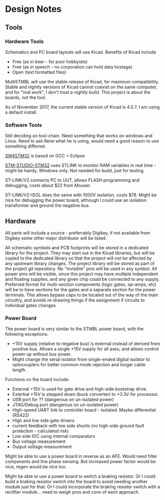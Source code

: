 # Design Notes

## Tools

### Hardware Tools

Schematics and PC board layouts will use Kicad.  Benefits of Kicad include
* Free (as in beer - for poor hobbyists)
* Free (as in speech - no corporation can hold data hostage)
* Open (text formatted files)

MultiSTMBL will use the stable release of Kicad, for maximum compatibility.
Stable and nightly versions of Kicad cannot coexist on the same computer,
and for "real work", I don't trust a nightly build.  This project is about
the boards, not the tool.

As of November 2017, the current stable version of Kicad is 4.0.7.  I am using
a default install.

### Software Tools

Still deciding on tool-chain.  Need something that works on windows and Linux.
Need to ask Rene what he is using, would need a good reason to use something differnet.

[SW4STM32](http://www.st.com/content/st_com/en/products/development-tools/software-development-tools/stm32-software-development-tools/stm32-ides/sw4stm32.html) is based on GCC + Eclipse

[STM-STUDIO-STM32](http://www.st.com/content/st_com/en/products/development-tools/software-development-tools/stm32-software-development-tools/stm32-performance-and-debuggers/stm-studio-stm32.html) uses STLINK to monitor RAM variables in real time - might be handy.  Windows only.  Not needed for build, just for testing.

ST-LINK/V2 connects PC to UUT, allows FLASH programming and debugging, costs about $22 from Mouser.

ST-LINK/V2-ISOL does the same with 1000V isolation, costs $78.  Might be nice for debugging the power board, although I could use an isolation transformer and ground the negative bus.


## Hardware

All parts will include a source - preferrably Digikey, if not available from Digikey some
other major distributor will be listed.

All schematic symbols and PCB footprints will be stored in a dedicated library for the project.
They may start out in the Kicad libraries, but will be copied to the dedicated library so that
the project will not be affected by any upstream library changes.  The project library will be
stored as part of the project git repository.
No "invisible" pins will be used in any symbol.  All power pins will be visible, since this
project may have multiple independent and floating supplies, and any given chip could be 
connected to any supply.
Preferred format for multi-section components (logic gates, op-amps, etc) will be to have
sections for the gates and a separate section for the power terminals.  This allows bypass
caps to be located out of the way of the main circuitry, and avoids re-drawing things if the
assignment if circuits to individual gates changes.

### Power Board

The power board is very similar to the STMBL power board, with the following exceptions:
* +15V supply (relative to negative bus) is external instead of derived from positive bus.  Allows a single +15V supply for all axes, and allows control power up without bus power.
* Might change the serial isolator from single-ended digital isolator to optocouplers for better common mode rejection and longer cable length.

Functions on the board include:
* External +15V is used for gate drive and high-side bootstrap drive.
* Exterbal +15V is stepped down (buck converter) to +3.3V for processor.
* USB port for ?? (dangerous on un-isolated power)
* JTAG/Debug port (dangerous on un-isolated power)
* High-speed UART link to controller board - isolated.  Maybe differential (RS422)
* HIgh and low side gate drivers
* current feedback with low side shunts (no high-side ground fault protection - calculated risk)
* Low side IOC using internal comparators
* Bus voltage measurement
* Output voltage measurement

Might be able to use a power board in reverse as an AFE.  Would need filter components and line phase sensing.  But increased power factor would be nice, regen would be nice too.

Might be able to use a power board to switch a braking resistor.  Or I could build a braking resistor switch into the board to avoid needing another module just for that.  Or I could incorporate the braking resistor switch with a rectifier module...  need to weigh pros and cons of each approach.

